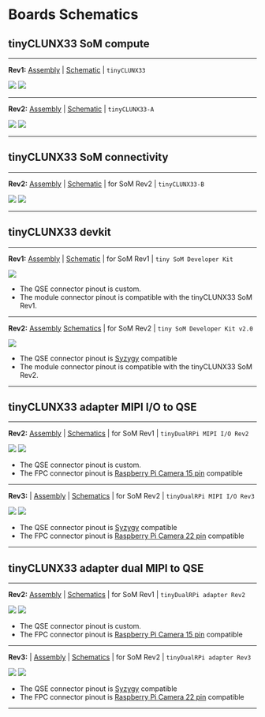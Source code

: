 # Boards Schematics

## tinyCLUNX33 SoM compute

---

**Rev1:**
[Assembly](tinyCLUNX33_SoM_compute_Rev1_assembly.pdf) |
[Schematic](tinyCLUNX33_SoM_compute_Rev1_schematic.pdf) |
`tinyCLUNX33`

![](tinyCLUNX33_SoM_compute_Rev1_photo_front.png)
![](tinyCLUNX33_SoM_compute_Rev1_photo_back.png)

---

**Rev2:**
[Assembly](tinyCLUNX33_SoM_compute_Rev2_assembly.pdf) |
[Schematic](tinyCLUNX33_SoM_compute_Rev2_schematic.pdf) |
`tinyCLUNX33-A`

![](tinyCLUNX33_SoM_compute_Rev2_photo_front.jpg)
![](tinyCLUNX33_SoM_compute_Rev2_photo_back.jpg)

---


## tinyCLUNX33 SoM connectivity

---

**Rev2:**
[Assembly](tinyCLUNX33_SoM_connectivity_Rev2_assembly.pdf) |
[Schematic](tinyCLUNX33_SoM_connectivity_Rev2_schematic.pdf) |
for SoM Rev2 | `tinyCLUNX33-B`

![](tinyCLUNX33_SoM_connectivity_Rev2_photo_front.jpg)
![](tinyCLUNX33_SoM_connectivity_Rev2_photo_back.jpg)

---


## tinyCLUNX33 devkit

---

**Rev1:**
[Assembly](tinyCLUNX33_MIPI_to_USB3_devkit_Rev1_assembly.pdf) |
[Schematic](tinyCLUNX33_MIPI_to_USB3_devkit_Rev1_schematic.pdf) |
for SoM Rev1 | `tiny SoM Developer Kit`

![](tinyCLUNX33_MIPI_to_USB3_devkit_Rev1_photo_front.png)

- The QSE connector pinout is custom.
- The module connector pinout is compatible with the tinyCLUNX33 SoM Rev1.

---

**Rev2:**
[Assembly](tinyCLUNX33_MIPI_to_USB3_devkit_Rev2_assembly.pdf)
[Schematics](tinyCLUNX33_MIPI_to_USB3_devkit_Rev2_schematic.pdf) |
for SoM Rev2 | `tiny SoM Developer Kit v2.0`

![](tinyCLUNX33_MIPI_to_USB3_devkit_Rev2_photo_front.jpg)

- The QSE connector pinout is [Syzygy](https://syzygyfpga.io/) compatible
- The module connector pinout is compatible with the tinyCLUNX33 SoM Rev2.

---


## tinyCLUNX33 adapter MIPI I/O to QSE

---

**Rev2:**
[Assembly](tinyCLUNX33_adapter_MIPI_IO_to_QSE_Rev2_assembly.pdf) |
[Schematics](tinyCLUNX33_adapter_MIPI_IO_to_QSE_Rev2_schematic.pdf) |
for SoM Rev1 | `tinyDualRPi MIPI I/O Rev2`

![](tinyCLUNX33_adapter_MIPI_IO_to_QSE_Rev2_photo_front.png)
![](tinyCLUNX33_adapter_MIPI_IO_to_QSE_Rev2_photo_back.png)

- The QSE connector pinout is custom.
- The FPC connector pinout is [Raspberry Pi Camera 15 pin](https://www.arducam.com/raspberry-pi-camera-pinout/) compatible

---

**Rev3:** |
[Assembly](tinyCLUNX33_adapter_MIPI_IO_to_QSE_Rev3_assembly.pdf) |
[Schematics](tinyCLUNX33_adapter_MIPI_IO_to_QSE_Rev3_schematic.pdf) |
for SoM Rev2 | `tinyDualRPi MIPI I/O Rev3`

![](tinyCLUNX33_adapter_MIPI_IO_to_QSE_Rev3_photo_front.jpg)
![](tinyCLUNX33_adapter_MIPI_IO_to_QSE_Rev3_photo_back.jpg)

- The QSE connector pinout is [Syzygy](https://syzygyfpga.io/) compatible
- The FPC connector pinout is [Raspberry Pi Camera 22 pin](https://www.arducam.com/raspberry-pi-camera-pinout/) compatible

---


## tinyCLUNX33 adapter dual MIPI to QSE

---

**Rev2:**
[Assembly](tinyCLUNX33_adapter_dual_MIPI_in_to_QSE_Rev2_assembly.pdf) |
[Schematics](tinyCLUNX33_adapter_dual_MIPI_in_to_QSE_Rev2_schematic.pdf) |
for SoM Rev1 | `tinyDualRPi adapter Rev2`

![](tinyCLUNX33_adapter_dual_MIPI_in_to_QSE_Rev2_photo_front.png)
![](tinyCLUNX33_adapter_dual_MIPI_in_to_QSE_Rev2_photo_back.png)

- The QSE connector pinout is custom.
- The FPC connector pinout is [Raspberry Pi Camera 15 pin](https://www.arducam.com/raspberry-pi-camera-pinout/) compatible

---

**Rev3:** |
[Assembly](tinyCLUNX33_adapter_dual_MIPI_in_to_QSE_Rev3_assembly.pdf) |
[Schematics](tinyCLUNX33_adapter_dual_MIPI_in_to_QSE_Rev3_schematic.pdf) |
for SoM Rev2 | `tinyDualRPi adapter Rev3`

![](tinyCLUNX33_adapter_dual_MIPI_in_to_QSE_Rev3_photo_front.jpg)
![](tinyCLUNX33_adapter_dual_MIPI_in_to_QSE_Rev3_photo_back.jpg)

- The QSE connector pinout is [Syzygy](https://syzygyfpga.io/) compatible
- The FPC connector pinout is [Raspberry Pi Camera 22 pin](https://www.arducam.com/raspberry-pi-camera-pinout/) compatible

---
